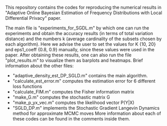 This repository contains the codes for reproducing the numerical results in "Adaptive Online Bayesian Estimation of Frequency Distributions
with Local Differential Privacy" paper.

The main file is "experiments_for_SGDL.m" by which one can run the experiments and obtain the accuracy results (in terms of total variation distance) and the numbers k (average cardinality of the subsets chosen by each algorithm). Here we advise the user to set the values for K {10, 20} and eps1_coeff {0.8, 0.9} manually, since these values were used in the paper.
After obtaining these results, one can also run the file "plot_results.m" to visualize them as barplots and heatmaps.
Brief information about the other files:
- "adaptive_density_est_DP_SGLD.m" contains the main algorithm.
- "calculate_est_error.m" computes the estimation error for 6 different loss functions
- "calculate_FIM.m" computes the Fisher information matrix
- "make_G.m" computes the stochastic matrix G
- "make_p_yx_vec.m" computes the likelihood vector P(Y|X)
- "SGLD_DP.m" implements the Stochastic Gradient Langevin Dynamics method for approximate MCMC moves
More information about each of these codes can be found in the comments inside them.

